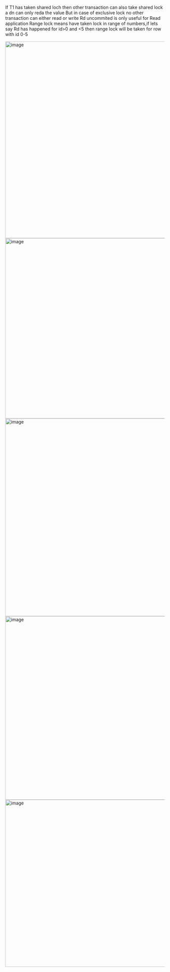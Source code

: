 If T1 has taken shared loch then other transaction can also take shared lock a dn can only reda the value
But in case of exclusive lock no other transaction can either read or write
Rd uncommited is only useful for Read application
Range lock means have taken lock in range of numbers,if lets say Rd has happened for id>0 and <5 then range lock will be taken for row with id 0-5

<img width="620" alt="image" src="https://github.com/user-attachments/assets/47343fab-5a0e-4215-9c07-c447745faf73" />

<img width="568" alt="image" src="https://github.com/user-attachments/assets/2e23615f-4f82-4888-b404-a6e3cad8615a" />

<img width="623" alt="image" src="https://github.com/user-attachments/assets/94ea16d4-47f6-40dd-a43f-cd4f4889d6d4" />

<img width="578" alt="image" src="https://github.com/user-attachments/assets/032b7c13-739c-4ac6-86dc-e8d90ac57ef0" />

<img width="527" alt="image" src="https://github.com/user-attachments/assets/365fd3b8-ab6d-43cb-a81e-4ef2a14f4540" />




